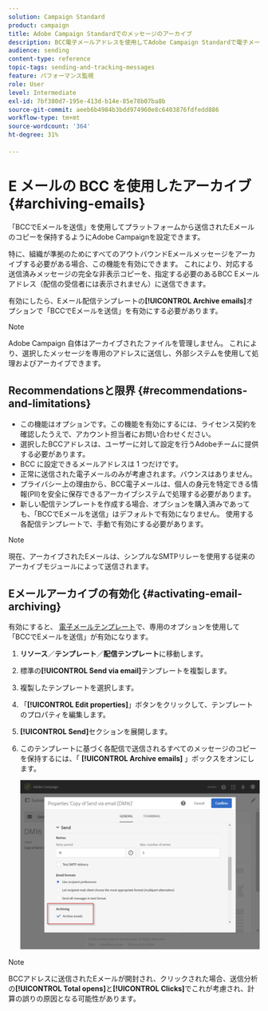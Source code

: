 ```yaml
---
solution: Campaign Standard
product: campaign
title: Adobe Campaign Standardでのメッセージのアーカイブ
description: BCC電子メールアドレスを使用してAdobe Campaign Standardで電子メールをアーカイブする方法について説明します。
audience: sending
content-type: reference
topic-tags: sending-and-tracking-messages
feature: パフォーマンス監視
role: User
level: Intermediate
exl-id: 7bf380d7-195e-413d-b14e-85e78b07ba8b
source-git-commit: aeeb6b4984b3bdd974960e8c6403876fdfedd886
workflow-type: tm+mt
source-wordcount: '364'
ht-degree: 31%

---
```


# E メールの BCC を使用したアーカイブ{#archiving-emails}

「BCCでEメールを送信」を使用してプラットフォームから送信されたEメールのコピーを保持するようにAdobe Campaignを設定できます。

特に、組織が準拠のためにすべてのアウトバウンドEメールメッセージをアーカイブする必要がある場合、この機能を有効にできます。 これにより、対応する送信済みメッセージの完全な非表示コピーを、指定する必要のあるBCC Eメールアドレス（配信の受信者には表示されません）に送信できます。

有効にしたら、Eメール配信テンプレートの&#x200B;**[!UICONTROL Archive emails]**&#x200B;オプションで「BCCでEメールを送信」を有効にする必要があります。

>[!NOTE]
>
>Adobe Campaign 自体はアーカイブされたファイルを管理しません。 これにより、選択したメッセージを専用のアドレスに送信し、外部システムを使用して処理およびアーカイブできます。

## Recommendationsと限界 {#recommendations-and-limitations}

* この機能はオプションです。この機能を有効にするには、ライセンス契約を確認したうえで、アカウント担当者にお問い合わせください。
* 選択したBCCアドレスは、ユーザーに対して設定を行うAdobeチームに提供する必要があります。
* BCC に設定できるメールアドレスは 1 つだけです。
* 正常に送信された電子メールのみが考慮されます。バウンスはありません。
* プライバシー上の理由から、BCC電子メールは、個人の身元を特定できる情報(PII)を安全に保存できるアーカイブシステムで処理する必要があります。
* 新しい配信テンプレートを作成する場合、オプションを購入済みであっても、「BCCでEメールを送信」はデフォルトで有効になりません。 使用する各配信テンプレートで、手動で有効にする必要があります。

>[!NOTE]
>
>現在、アーカイブされたEメールは、シンプルなSMTPリレーを使用する従来のアーカイブモジュールによって送信されます。

## Eメールアーカイブの有効化 {#activating-email-archiving}

有効にすると、 [電子メールテンプレート](../../start/using/marketing-activity-templates.md)で、専用のオプションを使用して「BCCでEメールを送信」が有効になります。

1. **リソース**／**テンプレート**／**配信テンプレート**&#x200B;に移動します。
1. 標準の&#x200B;**[!UICONTROL Send via email]**&#x200B;テンプレートを複製します。
1. 複製したテンプレートを選択します。
1. 「**[!UICONTROL Edit properties]**」ボタンをクリックして、テンプレートのプロパティを編集します。
1. **[!UICONTROL Send]**&#x200B;セクションを展開します。
1. このテンプレートに基づく各配信で送信されるすべてのメッセージのコピーを保持するには、「 **[!UICONTROL Archive emails]** 」ボックスをオンにします。

   ![](assets/email_archiving.png)

>[!NOTE]
>
>BCCアドレスに送信されたEメールが開封され、クリックされた場合、送信分析の&#x200B;**[!UICONTROL Total opens]**&#x200B;と&#x200B;**[!UICONTROL Clicks]**&#x200B;でこれが考慮され、計算の誤りの原因となる可能性があります。
